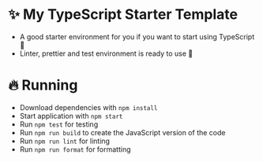 # ✨ My TypeScript Starter Template
- A good starter environment for you if you want to start using TypeScript 👀
- Linter, prettier and test environment is ready to use 🦄

# 🔥 Running
- Download dependencies with `npm install`
- Start application with `npm start`
- Run `npm test` for testing
- Run `npm run build` to create the JavaScript version of the code
- Run `npm run lint` for linting
- Run `npm run format` for formatting